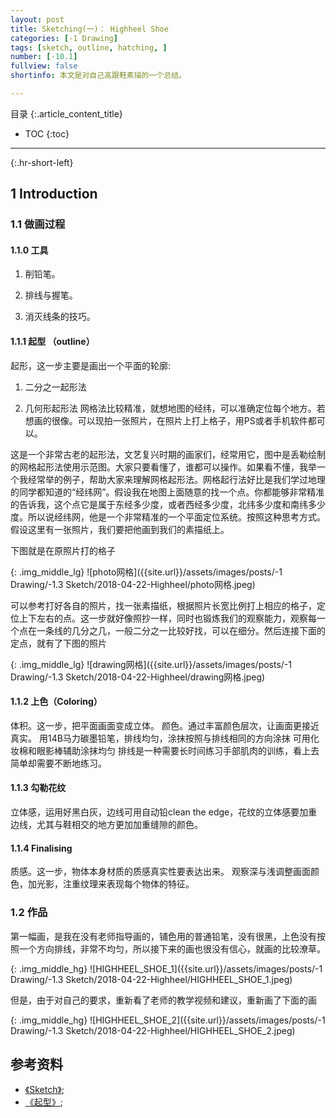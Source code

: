 ```yaml
---
layout: post
title: Sketching(一)： Highheel Shoe
categories: [-1 Drawing]
tags: [sketch, outline, hatching, ]
number: [-10.1]
fullview: false
shortinfo: 本文是对自己高跟鞋素描的一个总结。

---
```

目录
{:.article_content_title}


* TOC
{:toc}

---
{:.hr-short-left}

## 1 Introduction ##

### 1.1 做画过程 

#### 1.1.0 工具

1. 削铅笔。

2. 排线与握笔。

3. 消灭线条的技巧。

#### 1.1.1 起型 （outline）

起形，这一步主要是画出一个平面的轮廓:

1. 二分之一起形法

2. 几何形起形法
网格法比较精准，就想地图的经纬，可以准确定位每个地方。若想画的很像。可以现拍一张照片，在照片上打上格子，用PS或者手机软件都可以。


这是一个非常古老的起形法，文艺复兴时期的画家们，经常用它，图中是丢勒绘制的网格起形法使用示范图。大家只要看懂了，谁都可以操作。如果看不懂，我举一个我经常举的例子，帮助大家来理解网格起形法。网格起行法好比是我们学过地理的同学都知道的“经纬网”。假设我在地图上面随意的找一个点。你都能够非常精准的告诉我，这个点它是属于东经多少度，或者西经多少度，北纬多少度和南纬多少度。所以说经纬网，他是一个非常精准的一个平面定位系统。按照这种思考方式。假设这里有一张照片，我们要把他画到我们的素描纸上。


下图就是在原照片打的格子

{: .img_middle_lg}
![photo网格]({{site.url}}/assets/images/posts/-1 Drawing/-1.3 Sketch/2018-04-22-Highheel/photo网格.jpeg)

可以参考打好各自的照片，找一张素描纸，根据照片长宽比例打上相应的格子，定位上下左右的点。这一步就好像照抄一样，同时也锻炼我们的观察能力，观察每一个点在一条线的几分之几，一般二分之一比较好找，可以在细分。然后连接下面的定点，就有了下图的照片

{: .img_middle_lg}
![drawing网格]({{site.url}}/assets/images/posts/-1 Drawing/-1.3 Sketch/2018-04-22-Highheel/drawing网格.jpeg)





#### 1.1.2 上色（Coloring）

体积。这一步，把平面画面变成立体。
颜色。通过丰富颜色层次，让画面更接近真实。
用14B马力碳墨铅笔，排线均匀，涂抹按照与排线相同的方向涂抹
可用化妆棉和眼影棒辅助涂抹均匀
排线是一种需要长时间练习手部肌肉的训练，看上去简单却需要不断地练习。


#### 1.1.3 勾勒花纹

立体感，运用好黑白灰，边线可用自动铅clean the edge，花纹的立体感要加重边线，尤其与鞋相交的地方更加加重缝隙的颜色。

#### 1.1.4 Finalising

质感。这一步，物体本身材质的质感真实性要表达出来。
观察深与浅调整画面颜色，加光影，注重纹理来表现每个物体的特征。

### 1.2 作品

第一幅画，是我在没有老师指导画的，铺色用的普通铅笔，没有很黑，上色没有按照一个方向排线，非常不均匀，所以接下来的画也很没有信心，就画的比较潦草。

{: .img_middle_hg}
![HIGHHEEL_SHOE_1]({{site.url}}/assets/images/posts/-1 Drawing/-1.3 Sketch/2018-04-22-Highheel/HIGHHEEL_SHOE_1.jpeg)

但是，由于对自己的要求，重新看了老师的教学视频和建议，重新画了下面的画

{: .img_middle_hg}
![HIGHHEEL_SHOE_2]({{site.url}}/assets/images/posts/-1 Drawing/-1.3 Sketch/2018-04-22-Highheel/HIGHHEEL_SHOE_2.jpeg)



## 参考资料 ##

- [《Sketch》](https://www.youtube.com/watch?v=ewMksAbgdBI);
- [《起型》](https://zhuanlan.zhihu.com/p/55776687);






